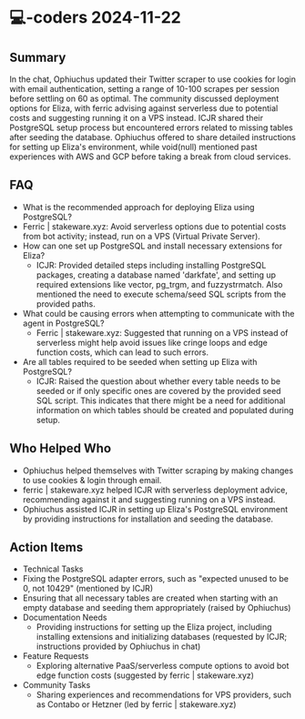 # 💻-coders 2024-11-22

## Summary
 In the chat, Ophiuchus updated their Twitter scraper to use cookies for login with email authentication, setting a range of 10-100 scrapes per session before settling on 60 as optimal. The community discussed deployment options for Eliza, with ferric advising against serverless due to potential costs and suggesting running it on a VPS instead. ICJR shared their PostgreSQL setup process but encountered errors related to missing tables after seeding the database. Ophiuchus offered to share detailed instructions for setting up Eliza's environment, while void(null) mentioned past experiences with AWS and GCP before taking a break from cloud services.

## FAQ
 - What is the recommended approach for deploying Eliza using PostgreSQL?
  - Ferric | stakeware.xyz: Avoid serverless options due to potential costs from bot activity; instead, run on a VPS (Virtual Private Server).
- How can one set up PostgreSQL and install necessary extensions for Eliza?
  - ICJR: Provided detailed steps including installing PostgreSQL packages, creating a database named 'darkfate', and setting up required extensions like vector, pg_trgm, and fuzzystrmatch. Also mentioned the need to execute schema/seed SQL scripts from the provided paths.
- What could be causing errors when attempting to communicate with the agent in PostgreSQL?
  - Ferric | stakeware.xyz: Suggested that running on a VPS instead of serverless might help avoid issues like cringe loops and edge function costs, which can lead to such errors.
- Are all tables required to be seeded when setting up Eliza with PostgreSQL?
  - ICJR: Raised the question about whether every table needs to be seeded or if only specific ones are covered by the provided seed SQL script. This indicates that there might be a need for additional information on which tables should be created and populated during setup.

## Who Helped Who
 - Ophiuchus helped themselves with Twitter scraping by making changes to use cookies & login through email.
- ferric | stakeware.xyz helped ICJR with serverless deployment advice, recommending against it and suggesting running on a VPS instead.
- Ophiuchus assisted ICJR in setting up Eliza's PostgreSQL environment by providing instructions for installation and seeding the database.

## Action Items
 - Technical Tasks
  - Fixing the PostgreSQL adapter errors, such as "expected unused to be 0, not 10429" (mentioned by ICJR)
  - Ensuring that all necessary tables are created when starting with an empty database and seeding them appropriately (raised by Ophiuchus)
- Documentation Needs
  - Providing instructions for setting up the Eliza project, including installing extensions and initializing databases (requested by ICJR; instructions provided by Ophiuchus in chat)
- Feature Requests
  - Exploring alternative PaaS/serverless compute options to avoid bot edge function costs (suggested by ferric | stakeware.xyz)
- Community Tasks
  - Sharing experiences and recommendations for VPS providers, such as Contabo or Hetzner (led by ferric | stakeware.xyz)

